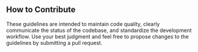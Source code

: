 ## How to Contribute

These guidelines are intended to maintain code quality,
clearly communicate the status of the codebase,
and standardize the development workflow.
Use your best judgment and feel free to propose changes
to the guidelines by submitting a pull request.